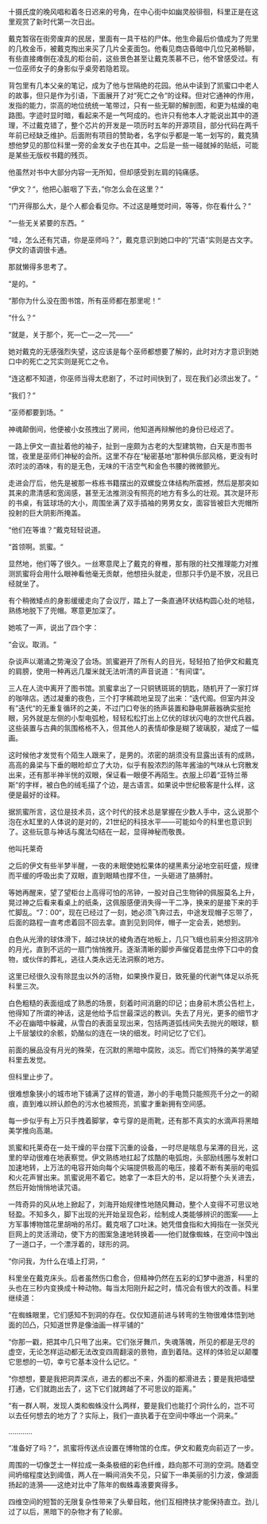 十摄氏度的晚风唱和着冬日迟来的号角，在中心街中如幽灵般徘徊，科里正是在这里观赏了新时代第一次日出。

戴克暂宿在街旁废弃的民居，里面有一具干枯的尸体。他生命最后价值成为了兜里的几枚金币，被戴克掏出来买了几片全麦面包。他看见商店昏暗中几位兄弟畅聊，有些直接瘫倒在凌乱的柜台前，这些景色甚至让戴克羡慕不已，他不曾感受过。有一位巫师女子的身影似乎桌旁若隐若现。

背包里有几本父亲的笔记，成为了他与世隔绝的花园。他从中读到了凯蜜口中老人的故事，但只是作为引语，下面展开了对“死亡之令“的诠释。但对它通神的作用，发指的能力，崇高的地位统统一笔带过，只有一些无聊的解剖图，和更为枯燥的电路图。字迹时显时暗，看起来不是一气呵成的。也许只有他本人才能说出其中的道理，不过戴克错了，整个芯片的开发是一项历时五年的开源项目，部分代码在两千年前已经缺乏维护。后面附有项目的赞助者，名字似乎都是一笔一划写的，戴克猜想他梦见的那位科里一旁的金发女子也在其中。之后是一些一碰就掉的贴纸，可能是某些无版权书籍的残页。

他虽然对书中大部分内容一无所知，但却感受到左肩的钝痛感。

“伊文？“，他把心脏咽了下去，”你怎么会在这里？“

“门开得那么大，是个人都会看见你。不过这是睡觉时间，等等，你在看什么？“

“一些无关紧要的东西。“

“哇，怎么还有咒语，你是巫师吗？“，戴克意识到她口中的”咒语“实则是古文字。伊文的语调很卡通。

那就懒得多思考了。

“是的。“

“那你为什么没在图书馆，所有巫师都在那里呢！“

“什么？“

“就是，关于那个，死—亡—之—咒——“

她对戴克的无感强烈失望，这应该是每个巫师都想要了解的，此时对方才意识到她口中的死亡之咒实则是死亡之令。

“连这都不知道，你巫师当得太悲剧了，不过时间快到了，现在我们必须出发了。“

“我们？“

“巫师都要到场。“

神魂颠倒间，他便被小女孩拽出了房间，他知道再辩解他的身份已经迟了。



一路上伊文一直扯着他的袖子，扯到一座颇为古老的大型建筑物，白天是市图书馆，夜里是巫师们神秘的会所。这里不存在“秘密基地“那种俱乐部风格，更没有时浓时淡的酒味，有的是无色，无味的干洁空气和金色书腰的微微颤光。

走进会厅后，他先是被那一栋栋书籍摆出的双螺旋立体结构所震撼，然后是那突如其来的肃清感和宽阔感，甚至无法推测没有照亮的地方有多么的壮观。其次是环形的书桌，有篮球场的大小，周围坐满了双手插袖的男男女女，面容皆被巨大兜帽所投射的巨大阴影所掩盖。

“他们在等谁？“戴克轻轻说道。

“首领啊。凯蜜。“

显然地，他们等了很久。一丝寒意爬上了戴克的脊椎，那有限的社交推理能力对推测凯蜜将会用什么眼神看他毫无贡献，他想扭头就走，但那只手仍是不放，况且已经就坐了。

有个稍微矮点的身影缓缓走向了会议厅，踏上了一条直通环状结构圆心处的地毯，熟练地脱下了兜帽。寒意更加深了。

她咳了一声，说出了四个字：

“会议。取消。“



杂谈声以潮涌之势淹没了会场。凯蜜避开了所有人的目光，轻轻拍了拍伊文和戴克的肩膀，使用一种再远几厘米就无法听清的声音说道：“有间谍“。

三人在人流中离开了图书馆。凯蜜拿出了一只铜锈斑斑的钥匙，随机开了一家打烊的咖啡店。透过凝重的夜色，三个打字稀疏地呈现了出来：“迭代阁。但室内并没有”迭代“的无重复循环的之美，不过门口夸张的扬声装置和静电屏蔽器确实挺抢眼，另外就是左侧的小型电弧枪，轻轻松松打出上亿伏的球状闪电的次世代兵器。这些装置与古典的氛围格格不入，但其他人的表情却像是糊了玻璃胶，凝成了一幅画。

这时候他才发觉有个陌生人跟来了，是男的。浓密的胡须没有显露出该有的成熟，高高的鼻梁与下垂的眼睑却立了大功，似乎有股浓烈的陈年酱油的气味从七窍散发出来，还有那半神半恍的双眼，保证看一眼便不再陌生。衣服上印着“亚特兰蒂斯“的字样，被白色的绒毛描了个边，是古语言。如果说中世纪极客是什么样，这便是最好的诠释。

据凯蜜所言，这位是技术员，这个时代的技术总是掌握在少数人手中，这么说那个泡在水缸里的人体说的是对的，21世纪的科技水平——可能如今的科里也意识到了。这些玩意与神话与魔法勾结在一起，显得神秘而敬畏。

他叫托莱奇





之后的伊文有些半梦半醒，一夜的未眠使她松果体的褪黑素分泌地空前旺盛，规律而平缓的呼吸出卖了双眼，直到眼睛也撑不住，一头砸进了胳膊肘。

等她再醒来，望了望柜台上高得可怕的吊钟，一股对自己生物钟的佩服莫名上升，晃过神之后看来看桌上的纸条，这佩服感便消失得一干二净，换来的是接下来的手忙脚乱。“7：00“，现在已经过了一刻，她必须飞奔过去，中途发现帽子忘带了，后面的路程一直考虑着回不回去拿。直到见到同伴，帽子一定会丢，她想到。





白色从光滑的球体滑下，越过块状的棱角洒在地板上，几只飞蛾也前来分担这阴冷的月光，直到不远的一扇门悄悄推开。逐渐清晰的脚步声催促着昆虫停下口中的食物，或伙伴的葬礼，逃往人类永远无法洞察的地方。

这里已经很久没有除昆虫以外的活物，如果换作夏日，致死量的代谢气体足以杀死科里三次。

白色粗糙的表面组成了熟悉的场景，刻着时间消磨的印记；由身前木质公告栏上，他得知了所谓的神话，这是他给予后世最深远的教训。失去了月光，更多的细节才不必在幽暗中躲藏，从雪白的表面呈现出来，包括两道弧线间失去抛光的眼球，额上千层皱纹的余骸，奶酪似的连在一块的细发。时间记忆了它们。

前面的展品没有月光的殊荣，在沉默的黑暗中腐败，淡忘。而它们特殊的美学渴望科里去发觉。

但科里止步了。





很难想象狭小的城市地下铺满了这样的管道，渺小的手电筒只能照亮千分之一的砌痕，直到难以辨认颜色的污水也被照亮，凯蜜才重新拥有空间感。

每一步似乎有上万只手拽着脚掌，幸亏穿的是雨靴，还有那不真实的水滴声将黑暗美学推向高潮。

凯蜜和托莱奇在一处干燥的平台摆下沉重的设备，一时尽是喘息与呆滞的目光，这里的举动很难在地表察觉。伊文熟练地扛起了炫酷的电弧炮，头部励线圈与发射口加速地转，上万法的电容开始向每个尖端提供极高的电压，接着不断有美丽的电弧和火花声冒出来。凯蜜说用不着它。她拿了一本巨大的书，足以将整个头关进去，然后开始悄悄地读咒语。

一阵奇异的风从地上掀起了，刘海开始规律性地随风舞动，整个人变得不可思议地轻盈。不知多久，脚下出现的光开始呈现色彩，绘制成人类能够辨识的图案——上方军事博物馆花里胡哨的吊灯。戴克咽了口吐沫。她凭借食指和大拇指在一张荧光巨网上的灵活滑动，使下方的图案急速地转换着——他们就像蜘蛛，在空间中蚀出了一道口子，一个漂浮着的，球形的洞。





“你问我，为什么在墙上打洞，“

科里坐在戴克床头。后者虽然伤口愈合，但精神仍然在五彩的幻梦中遨游，科里的头也在三秒内变换成十种动物。每当太阳刚升起之时，情况会有很大的改善。科里继续道：

“在蜘蛛眼里，它们感知不到洞的存在。仅仅知道前进与转弯的生物很难体悟到地面的凹凸，只知道世界是像油画一样平铺的“

“你那一戳，把其中几只甩了出来。它们张牙舞爪，失魂落魄，所见的都是无尽的虚空，无论怎样运动都无法改变四周翻滚的景物，直到着陆。这样的体验足以颠覆它思想的一切，幸亏它基本没什么记忆。“

“你想想，要是我把洞弄深点，进去的都出不来，外面的都滑进去；要是我把墙壁打通，它们就跑出去了，这下它们就跨越了不可思议的距离。”

“有一群人啊，发现人类和蜘蛛没什么两样，要是我们也能打个洞什么的，岂不可以去任何想去的地方了？实际上，我们一直执着于在空间中啄出一个洞来。”

…………





“准备好了吗？”，凯蜜将传送点设置在博物馆的仓库。伊文和戴克向前迈了一步。

周围的一切像芝士一样拉成一条条极细的彩色纤维，趋向那不可测的空洞。随着空间坍缩程度达到阈值，两人在一瞬间消失不见，只留下一串美丽的引力波，像湖面扬起的涟漪——这绝对比中了陈年的蜘蛛毒液要爽得多。



四维空间的短暂的无限复杂性带来了头晕目眩，他们互相搀扶才能保持直立。劲儿过了以后，黑暗下的杂物才有了轮廓。

